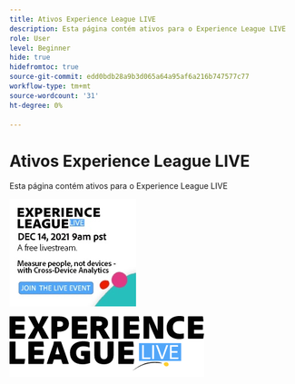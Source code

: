 ```yaml
---
title: Ativos Experience League LIVE
description: Esta página contém ativos para o Experience League LIVE
role: User
level: Beginner
hide: true
hidefromtoc: true
source-git-commit: edd0bdb28a9b3d065a64a95af6a216b747577c77
workflow-type: tm+mt
source-wordcount: '31'
ht-degree: 0%

---
```


# Ativos Experience League LIVE

Esta página contém ativos para o Experience League LIVE

![Imagem da barra lateral do episódio 6](assets/exl-live-ep6-sidebar.jpg)

![Logotipo Experience League Live](assets/exl-live-logo.png)